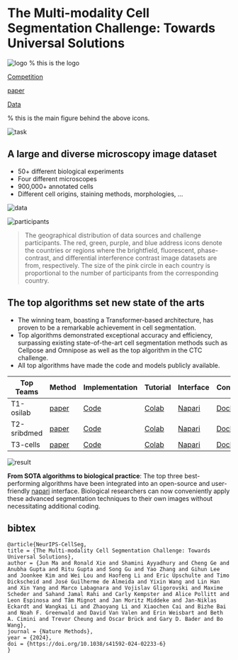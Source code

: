 # The Multi-modality Cell Segmentation Challenge: Towards Universal Solutions

![logo](logo.png) % this is the logo

[Competition](https://neurips22-cellseg.grand-challenge.org/)

[paper](https://www.nature.com/articles/s41592-024-02233-6)

[Data](https://neurips22-cellseg.grand-challenge.org/dataset/)

% this is the main figure behind the above icons. 

![task](task-intro.gif)

## A large and diverse microscopy image dataset

- 50+ different biological experiments
- Four different microscopes
- 900,000+ annotated cells
- Different cell origins, staining methods, morphologies, …


![data](data.png)

![participants](participants.png)

> The geographical distribution of data sources and challenge participants. The red, green, purple, and blue address icons denote the countries or regions where the brightfield, fluorescent, phase-contrast, and differential interference contrast image datasets are from, respectively. The size of the pink circle in each country is proportional
to the number of participants from the corresponding country. 


## The top algorithms set new state of the arts

- The winning team, boasting a Transformer-based architecture, has proven to be a remarkable achievement in cell segmentation.
- Top algorithms demonstrated exceptional accuracy and efficiency, surpassing existing state-of-the-art cell segmentation methods such as Cellpose and Omnipose as well as the top algorithm in the CTC challenge.
- All top algorithms have made the code and models publicly available. 


| Top Teams   | Method | Implementation | Tutorial | Interface | Container |
|-------------|-----------|----------|-----------|------------|------------|
| T1-osilab   | [paper](https://proceedings.mlr.press/v212/lee23a.html) | [Code](https://github.com/Lee-Gihun/MEDIAR) | [Colab](https://colab.research.google.com/drive/1iFnGu6A_p-5s_eATjNtfjb9-MR5L3pLB?usp=sharing) | [Napari](https://github.com/joonkeekim/mediar-napari) | [Docker](https://hub.docker.com/repository/docker/joonkeekim/mediar/general) |
| T2-sribdmed | [paper](https://proceedings.mlr.press/v212/lou23a.html) | [Code](https://github.com/lhaof/CellSeg) | [Colab](https://colab.research.google.com/drive/1Dk6V6vm0IqaIevjAyjUTuR1nZfT6EvCh?usp=sharing) | [Napari](https://github.com/Lewislou/cellseg_sribd_napari ) | [Docker](https://hub.docker.com/repository/docker/lewislou/sribd-cellseg) |
| T3-cells    | [paper](https://proceedings.mlr.press/v212/upschulte23a.html) | [Code](https://github.com/FZJ-INM1-BDA/neurips22-cell-seg) | [Colab](https://colab.research.google.com/drive/1Ycc2X131lmlU50Ds8iz8o0KSgLWDjO9H) | [Napari](https://github.com/FZJ-INM1-BDA/celldetection-napari ) | [Docker](https://hub.docker.com/repository/docker/ericup/neurips22-cell-seg/tags?page=1&ordering=last_updated) |

![result](results.png)

**From SOTA algorithms to biological practice**: The top three best-performing algorithms have been integrated into an open-source and user-friendly [napari](https://github.com/joonkeekim/mediar-napari) interface. Biological researchers can now conveniently apply these advanced segmentation techniques to their own images without necessitating additional coding. 





## bibtex

```
@article{NeurIPS-CellSeg,
title = {The Multi-modality Cell Segmentation Challenge: Towards Universal Solutions},
author = {Jun Ma and Ronald Xie and Shamini Ayyadhury and Cheng Ge and Anubha Gupta and Ritu Gupta and Song Gu and Yao Zhang and Gihun Lee and Joonkee Kim and Wei Lou and Haofeng Li and Eric Upschulte and Timo Dickscheid and José Guilherme de Almeida and Yixin Wang and Lin Han and Xin Yang and Marco Labagnara and Vojislav Gligorovski and Maxime Scheder and Sahand Jamal Rahi and Carly Kempster and Alice Pollitt and Leon Espinosa and Tâm Mignot and Jan Moritz Middeke and Jan-Niklas Eckardt and Wangkai Li and Zhaoyang Li and Xiaochen Cai and Bizhe Bai and Noah F. Greenwald and David Van Valen and Erin Weisbart and Beth A. Cimini and Trevor Cheung and Oscar Brück and Gary D. Bader and Bo Wang},
journal = {Nature Methods},
year = {2024},
doi = {https://doi.org/10.1038/s41592-024-02233-6}
}
```
